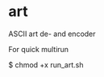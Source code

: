 # art

ASCII art de- and encoder 

For quick multirun
<!-- Gives premmision to launch the script file to batch run  -->
 $ chmod +x run_art.sh